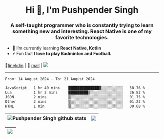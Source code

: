 <h1 align="center">Hi 👋, I'm Pushpender Singh</h1>
<h3 align="center">A self-taught programmer who is constantly trying to learn something new and interesting. React Native is one of my favorite technologies.</h3>

- 🌱 I’m currently learning **React Native, Kotlin**
- ⚡ Fun fact **I love to play Badminton and Football.**

👔[linekdin](https://www.linkedin.com/in/pushpender-singh-240061202/) | 📧 [mail](mailto:pushpendersingh694@gmail.com) | 
<a href="https://github.com/pushpender-singh-ap/pushpender-singh-ap">
    <img src="https://komarev.com/ghpvc/?username=pushpender-singh-ap&style=for-the-badge">
</a>


---

<!--START_SECTION:waka-->

```txt
From: 14 August 2024 - To: 21 August 2024

JavaScript   1 hr 40 mins    ██████████████▓░░░░░░░░░░   58.76 %
Lua          1 hr 2 mins     █████████▒░░░░░░░░░░░░░░░   36.82 %
JSON         2 mins          ▒░░░░░░░░░░░░░░░░░░░░░░░░   01.75 %
Other        2 mins          ▒░░░░░░░░░░░░░░░░░░░░░░░░   01.22 %
HTML         1 min           ▒░░░░░░░░░░░░░░░░░░░░░░░░   00.68 %
```

<!--END_SECTION:waka-->


| <a><img align="center" src="https://github-readme-stats-iota-ecru-15.vercel.app/api?username=pushpender-singh-ap&show_icons=true&include_all_commits=true&theme=buefy&hide_border=true" alt="Pushpender Singh github stats" /></a> | <a><img align="center" src="https://github-readme-stats-iota-ecru-15.vercel.app/api/top-langs/?username=pushpender-singh-ap&layout=compact&theme=buefy&hide_border=true" /></a> |
| ------------- | ------------- |

| <a> <img align="left" src="https://github-readme-streak-stats.herokuapp.com/?user=pushpender-singh-ap" /></br> </a> |
| ------------- |

